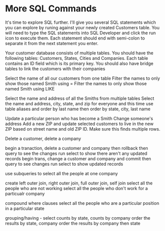 # More SQL Commands

It's time to explore SQL further. I'll give you several SQL statements which you can explore by runing against your newly created Customers table. You will need to type the SQL statements into SQL Developer and click the run icon to execute them. Each statement should end with semi-colon to separate it from the next statement you enter.

Your customer database consists of multiple tables. You should have the following tables: Customers, States, Cities and Companies. Each table contains an ID field which is its primary key. You should also have bridge tables to link the customers with their companies

Select the name of all our customers from one table Filter the names to only show those named Smith using = Filter the names to only show those named Smith using LIKE

Select the name and address of all the Smiths from multiple tables Select the name and address, city, state, and zip for everyone and this time use table aliases and order by last name then order by state, city, last name

Update a particular person who has become a Smith Change someone's address Add a new ZIP and update selected customers to live in the new ZIP based on street name and old ZIP ID. Make sure this finds multiple rows.

Delete a customer, delete a company

begin a tranaction, delete a customer and company then rollback then query to see the changes run select to show there aren't any updated records begin trans, change a customer and company and commit then query to see changes run select to show updated records

use subqueries to select all the people at one company

create left outer join, right outer join, full outer join, self join select all the people who are not working select all the people who don't work for a particualr company

compound where clauses select all the people who are a particular position in a particular state

grouping/having - select counts by state, counts by company order the results by state, company order the results by company then state

